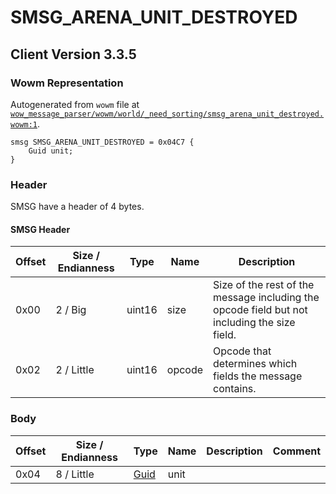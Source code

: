 # SMSG_ARENA_UNIT_DESTROYED

## Client Version 3.3.5

### Wowm Representation

Autogenerated from `wowm` file at [`wow_message_parser/wowm/world/_need_sorting/smsg_arena_unit_destroyed.wowm:1`](https://github.com/gtker/wow_messages/tree/main/wow_message_parser/wowm/world/_need_sorting/smsg_arena_unit_destroyed.wowm#L1).
```rust,ignore
smsg SMSG_ARENA_UNIT_DESTROYED = 0x04C7 {
    Guid unit;
}
```
### Header

SMSG have a header of 4 bytes.

#### SMSG Header

| Offset | Size / Endianness | Type   | Name   | Description |
| ------ | ----------------- | ------ | ------ | ----------- |
| 0x00   | 2 / Big           | uint16 | size   | Size of the rest of the message including the opcode field but not including the size field.|
| 0x02   | 2 / Little        | uint16 | opcode | Opcode that determines which fields the message contains.|

### Body

| Offset | Size / Endianness | Type | Name | Description | Comment |
| ------ | ----------------- | ---- | ---- | ----------- | ------- |
| 0x04 | 8 / Little | [Guid](../spec/packed-guid.md) | unit |  |  |

